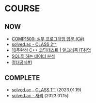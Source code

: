 # COURSE

## NOW
- [COMP1500: 실무 프로그래밍 입문 (C#)](https://pocu.academy/ko/Courses/COMP1500)
- [solved.ac - CLASS 2⁺⁺](https://solved.ac/class/2)
- [10주완성 C++ 코딩테스트 | 알고리즘 IT취업](https://www.inflearn.com/course/10%EC%A3%BC%EC%99%84%EC%84%B1-%EC%BD%94%EB%94%A9%ED%85%8C%EC%8A%A4%ED%8A%B8-%ED%81%B0%EB%8F%8C)
- [SQL로 하는 데이터 분석](https://www.codeit.kr/topics/data-analysis-using-sql?pathType=SKILL&pathSlug=sql-database-for-developers&categoryId=62c288ea672c77328d2aa4b4)
- [절대공식#1](https://www.youtube.com/playlist?list=PL0IlD73Ti6v_dWuSadpncQ9JKJstB6YrI)

## COMPLETE
- [solved.ac - CLASS 1⁺⁺](https://solved.ac/class/1) (2023.01.19)
- [solved.ac - 새싹](https://solved.ac/problems/sprout) (2023.01.15)
